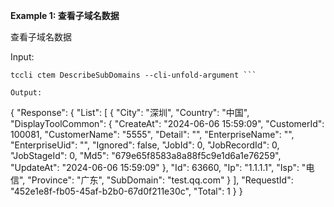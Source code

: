 **Example 1: 查看子域名数据**

查看子域名数据

Input: 

```
tccli ctem DescribeSubDomains --cli-unfold-argument ```

Output: 
```
{
    "Response": {
        "List": [
            {
                "City": "深圳",
                "Country": "中国",
                "DisplayToolCommon": {
                    "CreateAt": "2024-06-06 15:59:09",
                    "CustomerId": 100081,
                    "CustomerName": "5555",
                    "Detail": "",
                    "EnterpriseName": "",
                    "EnterpriseUid": "",
                    "Ignored": false,
                    "JobId": 0,
                    "JobRecordId": 0,
                    "JobStageId": 0,
                    "Md5": "679e65f8583a8a88f5c9e1d6a1e76259",
                    "UpdateAt": "2024-06-06 15:59:09"
                },
                "Id": 63660,
                "Ip": "1.1.1.1",
                "Isp": "电信",
                "Province": "广东",
                "SubDomain": "test.qq.com"
            }
        ],
        "RequestId": "452e1e8f-fb05-45af-b2b0-67d0f211e30c",
        "Total": 1
    }
}
```

